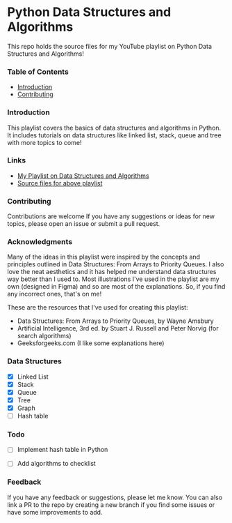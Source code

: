 # Python Data Structures and Algorithms

This repo holds the source files for my YouTube playlist on Python Data Structures and Algorithms!

### Table of Contents

- [Introduction](#introduction)
- [Contributing](#contributing)

### Introduction

This playlist covers the basics of data structures and algorithms in Python. It includes tutorials on data structures like linked list, stack, queue and tree with more topics to come!

### Links


- [My Playlist on Data Structures and Algorithms](https://www.youtube.com/watch?v=9IML3tLhk_U&list=PLZZl5Kp6TyTEtX-gOsCZrKBzlir_wjM86)
- [Source files for above playlist](https://github.com/rizanB/python_dsa)


### Contributing


Contributions are welcome If you have any suggestions or ideas for new topics, please open an issue or submit a pull request.


### Acknowledgments

Many of the ideas in this playlist were inspired by the concepts and principles outlined in Data Structures: From Arrays to Priority Queues. I also love the neat aesthetics and it has helped me understand data structures way better than I used to. Most illustrations I've used in the playlist are my own (designed in Figma) and so are most of the explanations. So, if you find any incorrect ones, that's on me!

These are the resources that I've used for creating this playlist:

- Data Structures: From Arrays to Priority Queues, by Wayne Amsbury
- Artificial Intelligence, 3rd ed. by Stuart J. Russell and Peter Norvig (for search algorithms)
- Geeksforgeeks.com (I like some explanations here)



### Data Structures


- [x] Linked List
- [x] Stack
- [x] Queue
- [x] Tree
- [x] Graph
- [ ] Hash table

### Todo


- [ ] Implement hash table in Python
- [ ] Add algorithms to checklist


### Feedback

If you have any feedback or suggestions, please let me know. You can also link a PR to the repo by creating a new branch if you find some issues or have some improvements to add.
